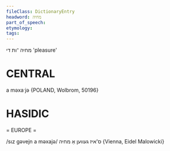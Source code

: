 ```yaml
---
fileClass: DictionaryEntry
headword: מחיה
part_of_speech: 
etymology: 
tags: 
---
```

מחיה
־ות
די
'pleasure'

CENTRAL
========

a məxaˑjə {POLAND, Wolbrom, 50196}

HASIDIC
=======
= EUROPE = 

/sɩz gəvejn a məxajə/ ס'איז געווען אַ מחיה {Vienna, Eidel Malowicki}
